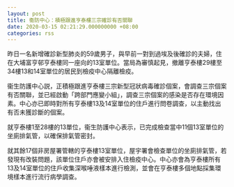 ```yaml
---
layout: post
title: 衞防中心：積極跟進亨泰樓三宗確診有否關聯
date: 2020-03-15 02:21:29.000000000 +08:00
categories: rss
---
```


昨日一名新增確診新型肺炎的59歲男子，與早前一對到過埃及後確診的夫婦，住在大埔富亨邨亨泰樓同一座向的13室單位。當局為審慎起見，撤離亨泰樓29樓至34樓13和14室單位的居民到檢疫中心隔離檢疫。

衞生防護中心説，正積極跟進亨泰樓三宗新型冠狀病毒確診個案，會調查三宗個案有否關聯，並已經啟動「跨部門應變小組」，調查三宗個案的感染是否存在環境因素。中心亦已即時對所有亨泰樓13及14室單位的住戶進行問卷調查，以主動找出有否未獲診斷的個案。

就亨泰樓1至28樓的13單位，衞生防護中心表示，已完成檢查當中11個13室單位的坐廁排氣管，以確保排氣管密封。

就其餘17個非房屋署管轄的亨泰樓13室單位，屋宇署會檢查單位的坐廁排氣管，若發現有改裝問題，該單位住戶亦會被安排入住檢疫中心。中心亦會為亨泰樓所有13及14室單位的住戶收集深喉唾液樣本進行檢測，並會在亨泰樓多個地點採集環境樣本進行流行病學調查。
